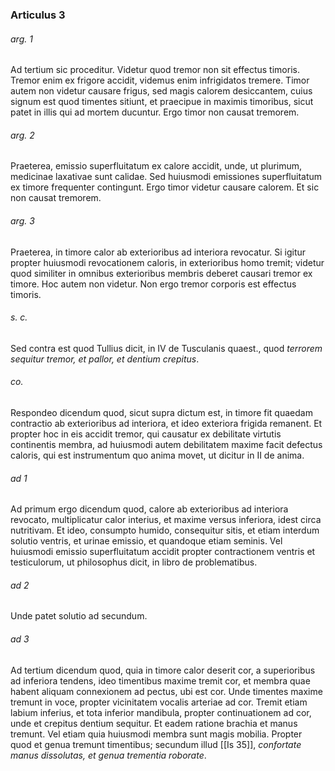 ### Articulus 3

###### arg. 1
Ad tertium sic proceditur. Videtur quod tremor non sit effectus timoris. Tremor enim ex frigore accidit, videmus enim infrigidatos tremere. Timor autem non videtur causare frigus, sed magis calorem desiccantem, cuius signum est quod timentes sitiunt, et praecipue in maximis timoribus, sicut patet in illis qui ad mortem ducuntur. Ergo timor non causat tremorem.

###### arg. 2
Praeterea, emissio superfluitatum ex calore accidit, unde, ut plurimum, medicinae laxativae sunt calidae. Sed huiusmodi emissiones superfluitatum ex timore frequenter contingunt. Ergo timor videtur causare calorem. Et sic non causat tremorem.

###### arg. 3
Praeterea, in timore calor ab exterioribus ad interiora revocatur. Si igitur propter huiusmodi revocationem caloris, in exterioribus homo tremit; videtur quod similiter in omnibus exterioribus membris deberet causari tremor ex timore. Hoc autem non videtur. Non ergo tremor corporis est effectus timoris.

###### s. c.
Sed contra est quod Tullius dicit, in IV de Tusculanis quaest., quod *terrorem sequitur tremor, et pallor, et dentium crepitus*.

###### co.
Respondeo dicendum quod, sicut supra dictum est, in timore fit quaedam contractio ab exterioribus ad interiora, et ideo exteriora frigida remanent. Et propter hoc in eis accidit tremor, qui causatur ex debilitate virtutis continentis membra, ad huiusmodi autem debilitatem maxime facit defectus caloris, qui est instrumentum quo anima movet, ut dicitur in II de anima.

###### ad 1
Ad primum ergo dicendum quod, calore ab exterioribus ad interiora revocato, multiplicatur calor interius, et maxime versus inferiora, idest circa nutritivam. Et ideo, consumpto humido, consequitur sitis, et etiam interdum solutio ventris, et urinae emissio, et quandoque etiam seminis. Vel huiusmodi emissio superfluitatum accidit propter contractionem ventris et testiculorum, ut philosophus dicit, in libro de problematibus.

###### ad 2
Unde patet solutio ad secundum.

###### ad 3
Ad tertium dicendum quod, quia in timore calor deserit cor, a superioribus ad inferiora tendens, ideo timentibus maxime tremit cor, et membra quae habent aliquam connexionem ad pectus, ubi est cor. Unde timentes maxime tremunt in voce, propter vicinitatem vocalis arteriae ad cor. Tremit etiam labium inferius, et tota inferior mandibula, propter continuationem ad cor, unde et crepitus dentium sequitur. Et eadem ratione brachia et manus tremunt. Vel etiam quia huiusmodi membra sunt magis mobilia. Propter quod et genua tremunt timentibus; secundum illud [[Is 35]], *confortate manus dissolutas, et genua trementia roborate*.

